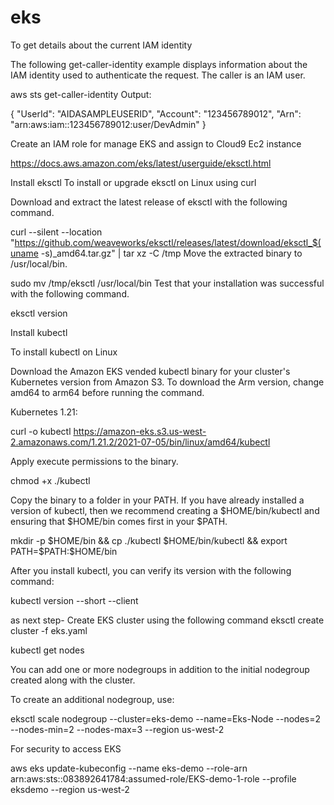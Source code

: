 # eks
To get details about the current IAM identity

The following get-caller-identity example displays information about the IAM identity used to authenticate the request. The caller is an IAM user.

aws sts get-caller-identity
Output:

{
    "UserId": "AIDASAMPLEUSERID",
    "Account": "123456789012",
    "Arn": "arn:aws:iam::123456789012:user/DevAdmin"
}


Create an IAM role for manage EKS and assign to Cloud9 Ec2 instance

https://docs.aws.amazon.com/eks/latest/userguide/eksctl.html

Install eksctl
To install or upgrade eksctl on Linux using curl

Download and extract the latest release of eksctl with the following command.

curl --silent --location "https://github.com/weaveworks/eksctl/releases/latest/download/eksctl_$(uname -s)_amd64.tar.gz" | tar xz -C /tmp
Move the extracted binary to /usr/local/bin.

sudo mv /tmp/eksctl /usr/local/bin
Test that your installation was successful with the following command.

eksctl version


Install kubectl

To install kubectl on Linux

Download the Amazon EKS vended kubectl binary for your cluster's Kubernetes version from Amazon S3. To download the Arm version, change amd64 to arm64 before running the command.

Kubernetes 1.21:

curl -o kubectl https://amazon-eks.s3.us-west-2.amazonaws.com/1.21.2/2021-07-05/bin/linux/amd64/kubectl

Apply execute permissions to the binary.

chmod +x ./kubectl

Copy the binary to a folder in your PATH. If you have already installed a version of kubectl, then we recommend creating a $HOME/bin/kubectl and ensuring that $HOME/bin comes first in your $PATH.

mkdir -p $HOME/bin && cp ./kubectl $HOME/bin/kubectl && export PATH=$PATH:$HOME/bin

After you install kubectl, you can verify its version with the following command:

kubectl version --short --client

as next step- Create EKS cluster using the following command
eksctl create cluster -f eks.yaml 

kubectl get nodes

You can add one or more nodegroups in addition to the initial nodegroup created along with the cluster.

To create an additional nodegroup, use:


eksctl scale nodegroup --cluster=eks-demo --name=Eks-Node --nodes=2 --nodes-min=2 --nodes-max=3 --region us-west-2

For security to access EKS

 aws eks update-kubeconfig --name eks-demo --role-arn arn:aws:sts::083892641784:assumed-role/EKS-demo-1-role --profile eksdemo --region us-west-2
 





